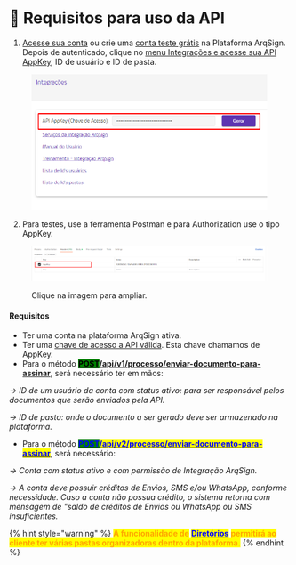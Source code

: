 # 🔳 Requisitos para uso da API

1. [Acesse sua conta](../../../#pagina-de-login-autenticacao-na-plataforma-arqsign) ou crie uma [conta teste grátis](../../../#criacao-de-conta-teste-gratis) na Plataforma ArqSign. Depois de autenticado, clique no [menu Integrações e acesse sua API AppKey](../#api-key-chave-de-acesso), ID de usuário e ID de pasta.

<figure><img src="../../../.gitbook/assets/integracoes6.png" alt=""><figcaption></figcaption></figure>

2. Para testes, use a ferramenta Postman e para Authorization use o tipo AppKey.

<figure><img src="../../../.gitbook/assets/api01.png" alt=""><figcaption><p>Clique na imagem para ampliar.</p></figcaption></figure>

#### Requisitos

* Ter uma conta na plataforma ArqSign ativa.
* Ter uma [chave de acesso a API válida](../#api-key-chave-de-acesso). Esta chave chamamos de AppKey.
* Para o método [<mark style="background-color:green;">**POST**</mark>**/api/v1/processo/enviar-documento-para-assinar**](metodos-disponiveis-na-api/post-api-v1-processo-enviar-documento-para-assinar.md), será necessário ter em mãos:

&#x20;    _-> ID de um usuário da conta com status ativo: para ser responsável pelos documentos que serão enviados pela API._ &#x20;

&#x20;    _-> ID de pasta: onde o documento a ser gerado deve ser armazenado na plataforma._

* Para o método [<mark style="color:blue;background-color:green;">**POST**</mark><mark style="color:blue;">**/api/v2/processo/enviar-documento-para-assinar**</mark>](https://app.gitbook.com/o/Ai1YjbPQxIuvTaVzoZ4H/s/NkvKZtdmOiilgqExqFNO/\~/changes/52/administracao/integracoes/metodos-disponiveis-na-api-1/post-api-v2-processo-enviar-documento-para-assinar), será necessário:

&#x20;     _-> Conta com status ativo e com permissão de Integração ArqSign._

&#x20;     _-> A conta deve possuir créditos de Envios, SMS e/ou WhatsApp, conforme necessidade. Caso a conta não possua crédito, o sistema retorna com mensagem de "saldo de créditos de Envios ou WhatsApp ou SMS insuficientes._

{% hint style="warning" %}
<mark style="color:orange;">**A funcionalidade de**</mark> [<mark style="color:blue;">**Diretórios**</mark>](broken-reference) <mark style="color:orange;">**permitirá ao cliente ter várias pastas organizadoras dentro da plataforma.**</mark>
{% endhint %}
